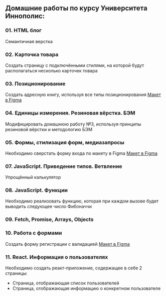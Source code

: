 ## Домашние работы по курсу Университета Иннополис:

### 01. HTML блог 
Семантичная верстка

### 02. Карточка товара 
Создать страницу с подключёнными стилями, на которой будут располагаться несколько карточек товара

### 03. Позиционирование
Создать адресную книгу, используя все типы позиционирования
[Макет в Figma](https://www.figma.com/file/vizRBGr9ZycBSPlewSq1ia/Positioning?node-id=0%3A1)

### 04. Единицы измерения. Резиновая вёрстка. БЭМ
Модифицировать домашнюю работу №3, используя принципы резиновой вёрстки и методологию БЭМ

### 05. Формы, стилизация форм, медиазапросы
Необходимо сверстать форму входа по макету в Figma
[Макет в Figma](https://www.figma.com/file/5S2nS3TX5tUIY9bzYIhIFm/Form-Style-%2F-Media-Queries?node-id=0%3A1)

### 07. JavaScript. Приведение типов. Ветвление
Упрощённый калькулятор

### 08. JavaScript. Функции
Необходимо реализовать функцию, которая при каждом вызове будет выводить следующее число Фибоначчи

### 09. Fetch, Promise, Arrays, Objects

### 10. Работа с формами
Создать форму регистрации с валидацией
[Макет в Figma](https://www.figma.com/file/5S2nS3TX5tUIY9bzYIhIFm/Form-Style-%2F-Media-Queries?node-id=0%3A1)

### 11. React. Информация о пользователях
Необходимо создать реакт-приложение, содержащее в себе 2 страницы:
* Страница, отображающая список пользователей
* Страница, отображающая информацию о конкретном пользователе
